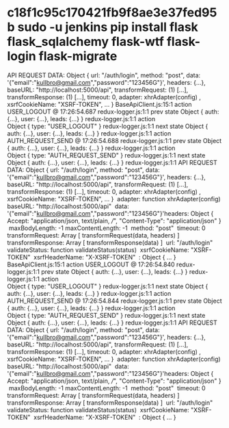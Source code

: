
c18f1c95c170421fb9f8ae3e37fed95b
sudo -u jenkins pip install flask flask_sqlalchemy flask-wtf flask-login flask-migrate
===
API REQUEST DATA: 
Object { url: "/auth/login", method: "post", data: '{"email":"kullbro@gmail.com","password":"123456G"}', headers: {…}, baseURL: "http://localhost:5000/api", transformRequest: (1) […], transformResponse: (1) […], timeout: 0, adapter: xhrAdapter(config)
, xsrfCookieName: "XSRF-TOKEN", … }
BaseApiClient.js:15:1
 action USER_LOGOUT @ 17:26:54.687 redux-logger.js:1:1
 prev state 
Object { auth: {…}, user: {…}, leads: {…} }
redux-logger.js:1:1
 action     
Object { type: "USER_LOGOUT" }
redux-logger.js:1:1
 next state 
Object { auth: {…}, user: {…}, leads: {…} }
redux-logger.js:1:1
 action AUTH_REQUEST_SEND @ 17:26:54.688 redux-logger.js:1:1
 prev state 
Object { auth: {…}, user: {…}, leads: {…} }
redux-logger.js:1:1
 action     
Object { type: "AUTH_REQUEST_SEND" }
redux-logger.js:1:1
 next state 
Object { auth: {…}, user: {…}, leads: {…} }
redux-logger.js:1:1
API REQUEST DATA: 
Object { url: "/auth/login", method: "post", data: '{"email":"kullbro@gmail.com","password":"123456G"}', headers: {…}, baseURL: "http://localhost:5000/api", transformRequest: (1) […], transformResponse: (1) […], timeout: 0, adapter: xhrAdapter(config)
, xsrfCookieName: "XSRF-TOKEN", … }
​
adapter: function xhrAdapter(config)
​
baseURL: "http://localhost:5000/api"
​
data: '{"email":"kullbro@gmail.com","password":"123456G"}'
​
headers: Object { Accept: "application/json, text/plain, */*", "Content-Type": "application/json" }
​
maxBodyLength: -1
​
maxContentLength: -1
​
method: "post"
​
timeout: 0
​
transformRequest: Array [ transformRequest(data, headers)
 ]
​
transformResponse: Array [ transformResponse(data)
 ]
​
url: "/auth/login"
​
validateStatus: function validateStatus(status)
​
xsrfCookieName: "XSRF-TOKEN"
​
xsrfHeaderName: "X-XSRF-TOKEN"
​
<prototype>: Object { … }
BaseApiClient.js:15:1
 action USER_LOGOUT @ 17:26:54.840 redux-logger.js:1:1
 prev state 
Object { auth: {…}, user: {…}, leads: {…} }
redux-logger.js:1:1
 action     
Object { type: "USER_LOGOUT" }
redux-logger.js:1:1
 next state 
Object { auth: {…}, user: {…}, leads: {…} }
redux-logger.js:1:1
 action AUTH_REQUEST_SEND @ 17:26:54.844 redux-logger.js:1:1
 prev state 
Object { auth: {…}, user: {…}, leads: {…} }
redux-logger.js:1:1
 action     
Object { type: "AUTH_REQUEST_SEND" }
redux-logger.js:1:1
 next state 
Object { auth: {…}, user: {…}, leads: {…} }
redux-logger.js:1:1
API REQUEST DATA: 
Object { url: "/auth/login", method: "post", data: '{"email":"kullbro@gmail.com","password":"123456G"}', headers: {…}, baseURL: "http://localhost:5000/api", transformRequest: (1) […], transformResponse: (1) […], timeout: 0, adapter: xhrAdapter(config)
, xsrfCookieName: "XSRF-TOKEN", … }
​
adapter: function xhrAdapter(config)
​
baseURL: "http://localhost:5000/api"
​
data: '{"email":"kullbro@gmail.com","password":"123456G"}'
​
headers: Object { Accept: "application/json, text/plain, */*", "Content-Type": "application/json" }
​
maxBodyLength: -1
​
maxContentLength: -1
​
method: "post"
​
timeout: 0
​
transformRequest: Array [ transformRequest(data, headers)
 ]
​
transformResponse: Array [ transformResponse(data)
 ]
​
url: "/auth/login"
​
validateStatus: function validateStatus(status)
​
xsrfCookieName: "XSRF-TOKEN"
​
xsrfHeaderName: "X-XSRF-TOKEN"
​
<prototype>: Object { … }
